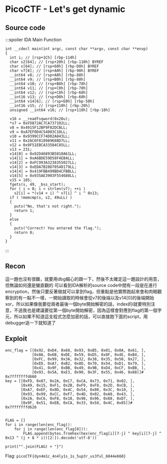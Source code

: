 # PicoCTF - Let's get dynamic
## Source code
:::spoiler IDA Main Function
```cpp=
int __cdecl main(int argc, const char **argv, const char **envp)
{
  int i; // [rsp+1Ch] [rbp-114h]
  char s2[64]; // [rsp+20h] [rbp-110h] BYREF
  char s[64]; // [rsp+60h] [rbp-D0h] BYREF
  char v7[8]; // [rsp+A0h] [rbp-90h] BYREF
  __int64 v8; // [rsp+A8h] [rbp-88h]
  __int64 v9; // [rsp+B0h] [rbp-80h]
  __int64 v10; // [rsp+B8h] [rbp-78h]
  __int64 v11; // [rsp+C0h] [rbp-70h]
  __int64 v12; // [rsp+C8h] [rbp-68h]
  __int16 v13; // [rsp+D0h] [rbp-60h]
  __int64 v14[6]; // [rsp+E0h] [rbp-50h]
  __int16 v15; // [rsp+110h] [rbp-20h]
  unsigned __int64 v16; // [rsp+118h] [rbp-18h]

  v16 = __readfsqword(0x28u);
  *v7 = 0xFD872AC7CA737102LL;
  v8 = 0x4915F12BF9F82DCBLL;
  v9 = 0xA7EF0D4C54003C10LL;
  v10 = 0x9399CCF74D02A843LL;
  v11 = 0x2AC6F818989688D7LL;
  v12 = 0x9F51EBCA33584C85LL;
  v13 = 231;
  v14[0] = 0x92D46893B5010A61LL;
  v14[1] = 0xA6BDE59D58F4EB4LL;
  v14[2] = 0xFC993A3238355027LL;
  v14[3] = 0xEDA7B28D7054D179LL;
  v14[4] = 0x419FBB499BD4CFBBLL;
  v14[5] = 0x935AE3903F554688LL;
  v15 = 185;
  fgets(s, 49, _bss_start);
  for ( i = 0; i < strlen(v7); ++i )
    s2[i] = *(v14 + i) ^ v7[i] ^ i ^ 0x13;
  if ( !memcmp(s, s2, 49uLL) )
  {
    puts("No, that's not right.");
    return 1;
  }
  else
  {
    puts("Correct! You entered the flag.");
    return 0;
  }
}
```
:::
## Recon
這一題也沒有很難，就要用dbg細心的跟一下，然後不太確定這一題設計的用意，但無論如何還是蠻直觀的
可以看到IDA解析的source code中間有一段是在進行encryption，然後只要反著做就可以拿到flag，但重點是他實際跑起來會和肉眼觀察到的有一點不一樣，一開始讀取的時候會從v7的後端以及v14[0]的後端開始xor，所以如果像我要從兩者最後一個byte開始解密的話，index的i就要特別注意，不過我也是建議要從第一個byte開始解密，因為這樣會對應到flag的第一個字元，所以如果不知道這支程式怎麼加密的話，可以直接跑下面的script，用debugger追一下就知道了

## Exploit
```python=
enc_flag = [[0x92, 0xD4, 0x68, 0x93, 0xB5, 0x01, 0x0A, 0x61, ],
            [0x0A, 0x6B, 0xDE, 0x59, 0xD5, 0x8F, 0x4E, 0xB4, ],
            [0xFC, 0x99, 0x3A, 0x32, 0x38, 0x35, 0x50, 0x27, ],
            [0xED, 0xA7, 0xB2, 0x8D, 0x70, 0x54, 0xD1, 0x79, ],
            [0x41, 0x9F, 0xBB, 0x49, 0x9B, 0xD4, 0xCF, 0xBB, ],
            [0x93, 0x5A, 0xE3, 0x90, 0x3F, 0x55, 0x46, 0x88]]# 0x7fffffffd660
key = [[0xFD, 0x87, 0x2A, 0xC7, 0xCA, 0x73, 0x71, 0x02, ],
       [0x49, 0x15, 0xF1, 0x2B, 0xF9, 0xF8, 0x2D, 0xCB, ],
       [0xA7, 0xEF, 0x0D, 0x4C, 0x54, 0x00, 0x3C, 0x10, ],
       [0x93, 0x99, 0xCC, 0xF7, 0x4D, 0x02, 0xA8, 0x43, ],
       [0x2A, 0xC6, 0xF8, 0x18, 0x98, 0x96, 0x88, 0xD7, ],
       [0x9F, 0x51, 0xEB, 0xCA, 0x33, 0x58, 0x4C, 0x85]]# 0x7fffffffd620


FLAG = []
for i in range(len(enc_flag)):
    for j in range(len(enc_flag[0])):
        FLAG.append(bytes.fromhex(hex(enc_flag[i][7-j] ^ key[i][7-j] ^ 0x13 ^ (j + 8 * i))[2:]).decode('utf-8'))

print("".join(FLAG) + "}")
```

Flag: `picoCTF{dyn4m1c_4n4ly1s_1s_5up3r_us3ful_6044e660}`